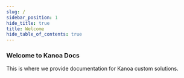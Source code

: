 ```yaml
---
slug: /
sidebar_position: 1
hide_title: true
title: Welcome
hide_table_of_contents: true
---
```


### Welcome to Kanoa Docs

This is where we provide documentation for Kanoa custom solutions.